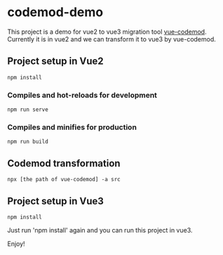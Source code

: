 # codemod-demo

This project is a demo for vue2 to vue3 migration tool [vue-codemod](https://github.com/originjs/vue-codemod). Currently it is in vue2 and we can transform it to vue3 by vue-codemod.

## Project setup in Vue2
```
npm install
```

### Compiles and hot-reloads for development
```
npm run serve
```

### Compiles and minifies for production
```
npm run build
```

## Codemod transformation
```
npx [the path of vue-codemod] -a src
```

## Project setup in Vue3

```
npm install 
```

Just run 'npm install' again and you can run this project in vue3.

Enjoy!
